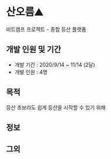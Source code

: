 # 산오름⛰
비트캠프 프로젝트 - 종합 등산 플랫폼

## 개발 인원 및 기간
- 개발 기간 : 2020/9/14 ~ 11/14 (2달)
- 개발 인원 : 4명

## 목적
등산 초보라도 쉽게 등산을 시작할 수 있기 위해

## 정보

## 그외
